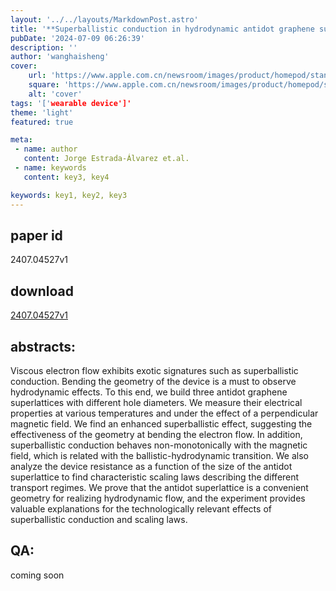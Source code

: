 ```yaml
---
layout: '../../layouts/MarkdownPost.astro'
title: '**Superballistic conduction in hydrodynamic antidot graphene superlattices**'
pubDate: '2024-07-09 06:26:39'
description: ''
author: 'wanghaisheng'
cover:
    url: 'https://www.apple.com.cn/newsroom/images/product/homepod/standard/Apple-HomePod-hero-230118_big.jpg.large_2x.jpg'
    square: 'https://www.apple.com.cn/newsroom/images/product/homepod/standard/Apple-HomePod-hero-230118_big.jpg.large_2x.jpg'
    alt: 'cover'
tags: '['wearable device']' 
theme: 'light'
featured: true

meta:
 - name: author
   content: Jorge Estrada-Álvarez et.al.
 - name: keywords
   content: key3, key4

keywords: key1, key2, key3
---
```


## paper id
2407.04527v1
## download
[2407.04527v1](http://arxiv.org/abs/2407.04527v1)
## abstracts:
Viscous electron flow exhibits exotic signatures such as superballistic conduction. Bending the geometry of the device is a must to observe hydrodynamic effects. To this end, we build three antidot graphene superlattices with different hole diameters. We measure their electrical properties at various temperatures and under the effect of a perpendicular magnetic field. We find an enhanced superballistic effect, suggesting the effectiveness of the geometry at bending the electron flow. In addition, superballistic conduction behaves non-monotonically with the magnetic field, which is related with the ballistic-hydrodynamic transition. We also analyze the device resistance as a function of the size of the antidot superlattice to find characteristic scaling laws describing the different transport regimes. We prove that the antidot superlattice is a convenient geometry for realizing hydrodynamic flow, and the experiment provides valuable explanations for the technologically relevant effects of superballistic conduction and scaling laws.
## QA:
coming soon
